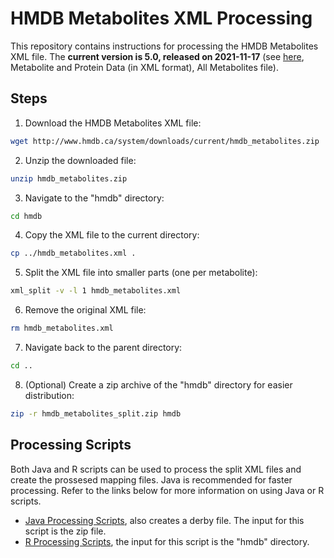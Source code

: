 # HMDB Metabolites XML Processing

This repository contains instructions for processing the HMDB Metabolites XML file. The **current version is 5.0, released on 2021-11-17** (see [here](https://hmdb.ca/downloads/), Metabolite and Protein Data (in XML format), All Metabolites file).

## Steps

1. Download the HMDB Metabolites XML file:
```bash
wget http://www.hmdb.ca/system/downloads/current/hmdb_metabolites.zip
```

2. Unzip the downloaded file:
```bash
unzip hmdb_metabolites.zip
```

3. Navigate to the "hmdb" directory:
```bash
cd hmdb
```

4. Copy the XML file to the current directory:
```bash
cp ../hmdb_metabolites.xml .
```

5. Split the XML file into smaller parts (one per metabolite):
```bash
xml_split -v -l 1 hmdb_metabolites.xml
```

6. Remove the original XML file:
```bash
rm hmdb_metabolites.xml
```

7. Navigate back to the parent directory:
```bash
cd ..
```

8. (Optional) Create a zip archive of the "hmdb" directory for easier distribution:
```bash
zip -r hmdb_metabolites_split.zip hmdb
```

## Processing Scripts
Both Java and R scripts can be used to process the split XML files and create the prossesed mapping files. Java is recommended for faster processing. Refer to the links below for more information on using Java or R scripts.

- [Java Processing Scripts](https://github.com/tabbassidaloii/create-bridgedb-secondary2primary/blob/main/src/org/bridgedb/sec2pri/hmdb_XML_sec2pri.java), also creates a derby file. The input for this script is the zip file.
- [R Processing Scripts](https://github.com/tabbassidaloii/BridgeDb-Shiny/blob/main/Docker/app/datasources/hmdb_processing.R), the input for this script is the "hmdb" directory.  

